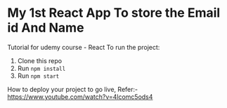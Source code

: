 # My 1st React App To store the Email id And Name
Tutorial for udemy course - React
To run the project:

1. Clone this repo
2. Run `npm install`
3. Run `npm start`

How to deploy your project to go live,  Refer:- https://www.youtube.com/watch?v=4lcomc5ods4
